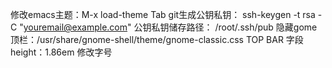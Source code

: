 修改emacs主题：M-x load-theme Tab
git生成公钥私钥： ssh-keygen -t rsa -C "youremail@example.com"
公钥私钥储存路径： /root/.ssh/pub
隐藏gome顶栏：/usr/share/gnome-shell/theme/gnome-classic.css
	TOP BAR 字段 height：1.86em
修改字号
